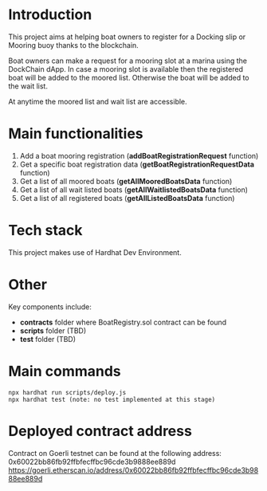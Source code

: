 # Introduction

This project aims at helping boat owners to register for a Docking slip or Mooring buoy thanks to the blockchain.

Boat owners can make a request for a mooring slot at a marina using the DockChain dApp.
In case a mooring slot is available then the registered boat will be added to the moored list.
Otherwise the boat will be added to the wait list.

At anytime the moored list and wait list are accessible.

# Main functionalities

1. Add a boat mooring registration (**addBoatRegistrationRequest** function)
2. Get a specific boat registration data (**getBoatRegistrationRequestData** function)
3. Get a list of all moored boats (**getAllMooredBoatsData** function)
4. Get a list of all wait listed boats (**getAllWaitlistedBoatsData** function)
5. Get a list of all registered boats (**getAllListedBoatsData** function)

# Tech stack

This project makes use of Hardhat Dev Environment.

# Other

Key components include:

- **contracts** folder where BoatRegistry.sol contract can be found
- **scripts** folder (TBD)
- **test** folder (TBD)

# Main commands

```shell
npx hardhat run scripts/deploy.js
npx hardhat test (note: no test implemented at this stage)
```

# Deployed contract address

Contract on Goerli testnet can be found at the following address: 0x60022bb86fb92ffbfecffbc96cde3b9888ee889d
https://goerli.etherscan.io/address/0x60022bb86fb92ffbfecffbc96cde3b9888ee889d
